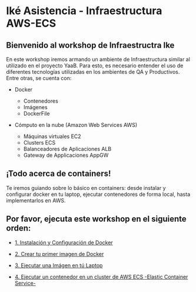 # Iké Asistencia - Infraestructura AWS-ECS

<!--
# ![logo](https://raw.githubusercontent.com/raqmxo/AWS-ECS/master/images/ecs-docker.jpg)
![logox](https://raw.githubusercontent.com/raqmxo/AWS-ECS/master/images/IkeYaabFisico.png)
-->
## Bienvenido al workshop de Infraestructra Ike

En este workshop iremos armando un ambiente de Infraestructura similar al utilizado en el proyecto YaaB. Para esto, es necesario entender el uso de diferentes tecnologías utilizadas en los ambientes de QA y Productivos. Entre otras, se cuenta con:

- Docker
  - Contenedores
  - Imágenes
  - DockerFile

- Cómputo en la nube (Amazon Web Services AWS)
  - Máquinas virtuales EC2
  - Clusters ECS
  - Balanceadores de Aplicaciones ALB
  - Gateway de Applicaciones AppGW

## ¡Todo acerca de containers!

Te iremos guiando sobre lo básico en containers: desde instalar y configurar docker en tu laptop, ejecutar contenedores de forma local, hasta implementarlos en AWS.

## Por favor, ejecuta este workshop en el siguiente orden:

* [1. Instalación y Configuración de Docker](https://github.com/crancurello/containers_aws/tree/master/01-SetupEnvironment)

* [2. Crear tu primer imagen de Docker](https://github.com/crancurello/containers_aws/tree/master/02-CreatingDockerImage)

* [3. Ejecutar una Imágen en tú Laptop](https://github.com/crancurello/containers_aws/tree/master/03-DeployEcsCluster)

* [4. Ejecutar un contenedor en un cluster de AWS ECS -Elastic Container Service-](https://github.com/crancurello/containers_aws/tree/master/03-DeployEcsCluster)
